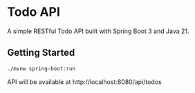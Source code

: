 # Todo API

A simple RESTful Todo API built with Spring Boot 3 and Java 21.

## Getting Started

```bash
./mvnw spring-boot:run
```

API will be available at http://localhost:8080/api/todos
